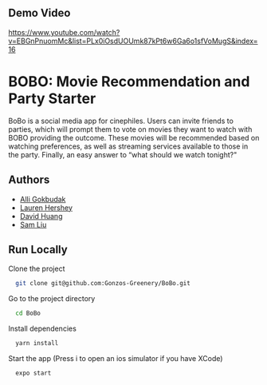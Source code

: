 
## Demo Video

https://www.youtube.com/watch?v=EBGnPnuomMc&list=PLx0iOsdUOUmk87kPt6w6Ga6o1sfVoMugS&index=16


# BOBO: Movie Recommendation and Party Starter

BoBo is a social media app for cinephiles. Users can invite friends to parties, which will prompt them to vote on movies they want to watch with BOBO providing the outcome. These movies will be recommended based on watching preferences, as well as streaming services available to those in the party. Finally, an easy answer to “what should we watch tonight?"


## Authors

- [Alli Gokbudak](https://github.com/alli-g)
- [Lauren Hershey](https://github.com/LZHershey)
- [David Huang](https://github.com/dvebino)
- [Sam Liu](https://github.com/samliudev)



## Run Locally

Clone the project

```bash
  git clone git@github.com:Gonzos-Greenery/BoBo.git
```

Go to the project directory

```bash
  cd BoBo
```

Install dependencies

```bash
  yarn install
```

Start the app (Press i to open an ios simulator if you have XCode)

```bash
  expo start 
```

